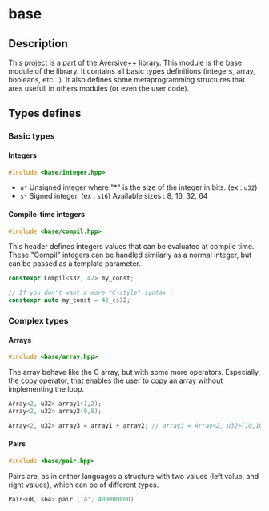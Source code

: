 # base

## Description

This project is a part of the [Aversive++ library](https://github.com/AversivePlusPlus/AversivePlusPlus).
This module is the base module of the library. 
It contains all basic types definitions (integers, array, booleans, etc...).
It also defines some metaprogramming structures that ares usefull in others modules (or even the user code).

## Types defines

### Basic types

#### Integers

```c++
#include <base/integer.hpp>
```

 - `u*` Unsigned integer where "*" is the size of the integer in bits. (ex : `u32`)
 - `s*` Signed integer. (ex : `s16`)
Available sizes : 8, 16, 32, 64

#### Compile-time integers

```c++
#include <base/compil.hpp>
```

This header defines integers values that can be evaluated at compile time.
These "Compil" integers can be handled similarly as a normal integer, but can be passed as a template parameter.

```c++
constexpr Compil<s32, 42> my_const;

// If you don't want a more "C-style" syntax : 
constexpr auto my_const = 42_cs32;
```

### Complex types

#### Arrays

```c++
#include <base/array.hpp>
```

The array behave like the C array, but with some more operators. 
Especially, the copy operator, that enables the user to copy an array without implementing the loop.

```c++
Array<2, u32> array1(1,2);
Array<2, u32> array2(9,8);

Array<2, u32> array3 = array1 + array2; // array3 = Array<2, u32>(10,10)
```

#### Pairs

```c++
#include <base/pair.hpp>
```

Pairs are, as in onther languages a structure with two values (left value, and right values), which can be of different types.

```c++
Pair<u8, s64> pair ('a', 400000000)
```
